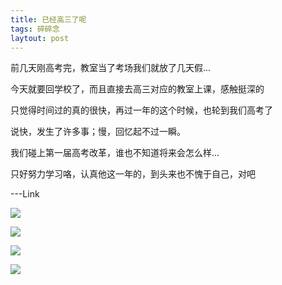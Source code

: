 ```yaml
---
title: 已经高三了呢
tags: 碎碎念
laytout: post
---
```


前几天刚高考完，教室当了考场我们就放了几天假...

今天就要回学校了，而且直接去高三对应的教室上课，感触挺深的

只觉得时间过的真的很快，再过一年的这个时候，也轮到我们高考了

说快，发生了许多事；慢，回忆起不过一瞬。

我们碰上第一届高考改革，谁也不知道将来会怎么样...

只好努力学习咯，认真他这一年的，到头来也不愧于自己，对吧

---Link

![](/usrimg/2019-6-10-study4.png)

![](/usrimg/2019-6-10-study1.png)

![](/usrimg/2019-6-10-study2.png)

![](/usrimg/2019-6-10-study3.png)
